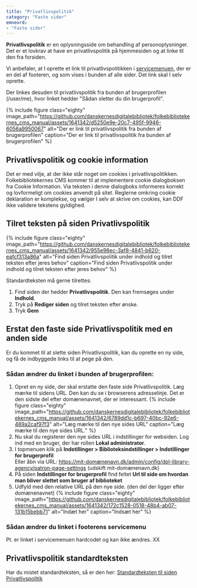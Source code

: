 ```yaml
---
title: "Privatlivspolitik"
category: "Faste sider"
emneord:
- "Faste sider"
---
```


**Privatlivspolitik** er en oplysningsside om behandling af personoplysninger. Det er et lovkrav at have en privatlivspolitik på hjemmesiden og at linke til den fra forsiden.

Vi anbefaler, at I oprette et link til privatlivspolitikken i [servicemenuen](https://www.folkebibliotekernescms.dk/main/indhold/footermenu/#servicemenuen-og-links-til-sociale-medier), der er en del af footeren, og som vises i bunden af alle sider. Det link skal I selv oprette.

Der linkes desuden til privatlivspolitik fra bunden af brugerprofilen (/user/me), hvor linket hedder "Sådan sletter du din brugerprofil".

{% include figure class="eighty" image_path="https://github.com/danskernesdigitalebibliotek/folkebibliotekernes_cms_manual/assets/1641342/d5250e9e-20c7-495f-9946-6056a9950067" alt="Der er link til privatlivspolitik fra bunden af brugerprofilen" caption="Der er link til privatlivspolitik fra bunden af brugerprofilen" %} 

## Privatlivspolitik og cookie information
Det er med vilje, at der ikke står noget om cookies i privatlivspolitikken. Folkebibliotekernes CMS kommer til at implementere cookie dialogboksen fra Cookie Information. Via teksten i denne dialogboks informeres korrekt og lovformeligt om cookies anvendt på sitet. Reglerne omkring cookie deklaration er komplekse, og vælger I selv at skrive om cookies, kan DDF ikke validere tekstens gyldighed.


## Tilret teksten på siden Privatlivspolitik

{% include figure class="eighty" image_path="https://github.com/danskernesdigitalebibliotek/folkebibliotekernes_cms_manual/assets/1641342/955e98ec-3af8-4841-b620-eafcf313a86a" alt="Find siden Privatlivspolitik under indhold og tilret teksten efter jeres behov" caption="Find siden Privatlivspolitik under indhold og tilret teksten efter jeres behov" %} 

Standardteksten må gerne tilrettes:
1. Find siden der hedder **Privatlivspolitik**. Den kan fremsøges under **Indhold**.
2. Tryk på **Rediger siden** og tilret teksten efter ønske.
3. Tryk **Gem**

## Erstat den faste side Privatlivspolitik med en anden side

Er du kommet til at slette siden Privatlivspolitik, kan du oprette en ny side, og få de indbyggede links til at pege på den.

### Sådan ændrer du linket i bunden af brugerprofilen:
1. Opret en ny side, der skal erstatte den faste side Privatlivspolitik. Læg mærke til sidens URL. Den kan du se i browserens adresselinje. Det er den sidste del efter domænenavnet, der er interessant.
   {% include figure class="eighty" image_path="https://github.com/danskernesdigitalebibliotek/folkebibliotekernes_cms_manual/assets/1641342/6789dd1c-b697-40bc-92e6-489a2caf97f3" alt="Læg mærke til den nye sides URL" caption="Læg mærke til den nye sides URL." %} 
3. Nu skal du registerer den nye sides URL i indstillinger for websiden. Log ind med en bruger, der har rollen **Lokal administrator**.
4. I topmenuen klik på **Indstillinger > Biblioteksindstillinger > Indstillinger for brugerprofil**\
Eller åbn via URL: https://mit-domænenavn.dk/admin/config/dpl-library-agency/patron-page-settings (udskift mit-domænenavn.dk)
5. På siden **Indstillinger for brugerprofil** find feltet **Url til side om hvordan man bliver slettet som bruger af biblioteket**
6. Udfyld med den relative URL på den nye side. (den del der ligger efter domænenavnet)
   {% include figure class="eighty" image_path="https://github.com/danskernesdigitalebibliotek/folkebibliotekernes_cms_manual/assets/1641342/172c1528-0518-48b4-ab07-131b15bebb71" alt="Indæt her" caption="Indsæt her" %} 




### Sådan ændrer du linket i footerens servicemenu
Pt. er linket i servicemenuen hardcodet og kan ikke ændres. XX

## Privatlivspolitik standardteksten
Har du mistet standardteksten, så er den her:
[Standardteksten til siden Privatlivspolitik](https://danskernesdigitalebibliotek.github.io/folkebibliotekernes_cms_manual/main/indhold/privatlivspolitik-standardtekst/)
